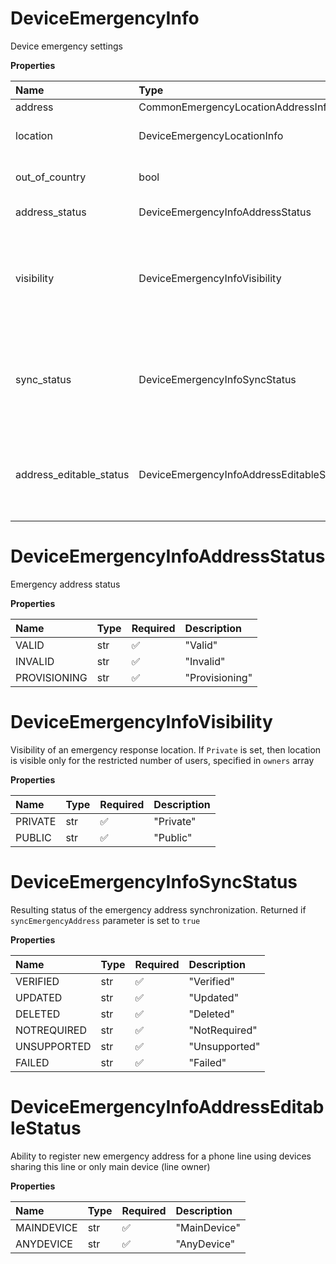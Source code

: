 # DeviceEmergencyInfo

Device emergency settings

**Properties**

| Name                    | Type                                      | Required | Description                                                                                                                                                      |
| :---------------------- | :---------------------------------------- | :------- | :--------------------------------------------------------------------------------------------------------------------------------------------------------------- |
| address                 | CommonEmergencyLocationAddressInfoDefault | ❌       |                                                                                                                                                                  |
| location                | DeviceEmergencyLocationInfo               | ❌       | Company emergency response location details                                                                                                                      |
| out_of_country          | bool                                      | ❌       | Specifies if emergency address is out of country                                                                                                                 |
| address_status          | DeviceEmergencyInfoAddressStatus          | ❌       | Emergency address status                                                                                                                                         |
| visibility              | DeviceEmergencyInfoVisibility             | ❌       | Visibility of an emergency response location. If `Private` is set, then location is visible only for the restricted number of users, specified in `owners` array |
| sync_status             | DeviceEmergencyInfoSyncStatus             | ❌       | Resulting status of the emergency address synchronization. Returned if `syncEmergencyAddress` parameter is set to `true`                                         |
| address_editable_status | DeviceEmergencyInfoAddressEditableStatus  | ❌       | Ability to register new emergency address for a phone line using devices sharing this line or only main device (line owner)                                      |

# DeviceEmergencyInfoAddressStatus

Emergency address status

**Properties**

| Name         | Type | Required | Description    |
| :----------- | :--- | :------- | :------------- |
| VALID        | str  | ✅       | "Valid"        |
| INVALID      | str  | ✅       | "Invalid"      |
| PROVISIONING | str  | ✅       | "Provisioning" |

# DeviceEmergencyInfoVisibility

Visibility of an emergency response location. If `Private` is set, then location is visible only for the restricted number of users, specified in `owners` array

**Properties**

| Name    | Type | Required | Description |
| :------ | :--- | :------- | :---------- |
| PRIVATE | str  | ✅       | "Private"   |
| PUBLIC  | str  | ✅       | "Public"    |

# DeviceEmergencyInfoSyncStatus

Resulting status of the emergency address synchronization. Returned if `syncEmergencyAddress` parameter is set to `true`

**Properties**

| Name        | Type | Required | Description   |
| :---------- | :--- | :------- | :------------ |
| VERIFIED    | str  | ✅       | "Verified"    |
| UPDATED     | str  | ✅       | "Updated"     |
| DELETED     | str  | ✅       | "Deleted"     |
| NOTREQUIRED | str  | ✅       | "NotRequired" |
| UNSUPPORTED | str  | ✅       | "Unsupported" |
| FAILED      | str  | ✅       | "Failed"      |

# DeviceEmergencyInfoAddressEditableStatus

Ability to register new emergency address for a phone line using devices sharing this line or only main device (line owner)

**Properties**

| Name       | Type | Required | Description  |
| :--------- | :--- | :------- | :----------- |
| MAINDEVICE | str  | ✅       | "MainDevice" |
| ANYDEVICE  | str  | ✅       | "AnyDevice"  |

<!-- This file was generated by liblab | https://liblab.com/ -->
